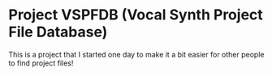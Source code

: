 # Project VSPFDB (Vocal Synth Project File Database)

This is a project that I started one day to make it a bit easier for other people to find project files!